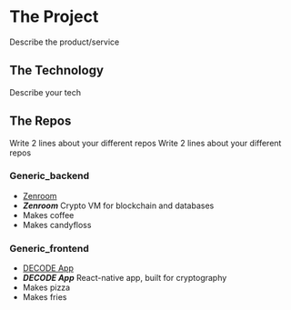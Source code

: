 # The  Project

Describe the product/service

## The Technology

Describe your tech

## The Repos

Write 2 lines about your different repos 
Write 2 lines about your different repos 

### Generic_backend
 - [Zenroom](https://github.com/dyne/zenroom)
 - ***Zenroom*** Crypto VM for blockchain and databases
 - Makes coffee
 - Makes candyfloss
 
### Generic_frontend
 - [DECODE App](https://github.com/dyne/decode-proximity-app)
 - ***DECODE App*** React-native app, built for cryptography
 - Makes pizza
 - Makes fries
